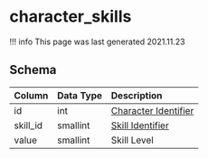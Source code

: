 # character_skills

!!! info
	This page was last generated 2021.11.23

## Schema
| Column | Data Type | Description |
| :--- | :--- | :--- |
| id | int | [Character Identifier](character_data.md) |
| skill_id | smallint | [Skill Identifier](../../../../server/player/skills) |
| value | smallint | Skill Level |

